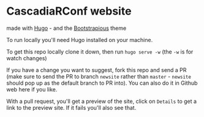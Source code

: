 # CascadiaRConf website

made with [Hugo](https://gohugo.io/) - and the [Bootstrapious](https://bootstrapious.com/free-templates) theme 

To run locally you'll need Hugo installed on your machine.

To get this repo locally clone it down, then run `hugo serve -w` (the `-w` is for watch changes)

If you have a change you want to suggest, fork this repo and send a PR (make sure to send the PR to branch `newsite` rather than `master` - `newsite` should pop up as the default branch to PR into). You can also do it in Github web here if you like. 

With a pull request, you'll get a preview of the site, click on `Details` to get a link to the preview site. If it fails you'll also see that.
